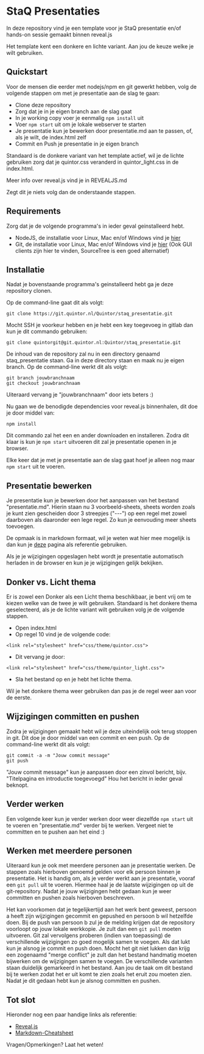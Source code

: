 # StaQ Presentaties
In deze repository vind je een template voor je StaQ presentatie en/of hands-on sessie
gemaakt binnen reveal.js

Het template kent een donkere en lichte variant. Aan jou de keuze welke je wilt gebruiken.

## Quickstart
Voor de mensen die eerder met nodejs/npm en git gewerkt hebben, volg de volgende stappen
om met je presentatie aan de slag te gaan:

- Clone deze repository
- Zorg dat je in je eigen branch aan de slag gaat
- In je working copy voer je eenmalig `npm install` uit
- Voer `npm start` uit om je lokale webserver te starten
- Je presentatie kun je bewerken door presentatie.md aan te passen, of, als je wilt, de index.html zelf
- Commit en Push je presentatie in je eigen branch

Standaard is de donkere variant van het template actief, wil je de lichte gebruiken zorg dat je 
quintor.css veranderd in quintor_light.css in de index.html.

Meer info over reveal.js vind je in REVEALJS.md

Zegt dit je niets volg dan de onderstaande stappen.

## Requirements
Zorg dat je de volgende programma's in ieder geval geinstalleerd hebt.
- NodeJS, de installatie voor Linux, Mac en/of Windows vind je [hier](https://nodejs.org/en/download/)
- Git, de installatie voor Linux, Mac en/of Windows vind je [hier](https://git-scm.com/) (Ook GUI clients zijn hier te vinden, SourceTree is een goed alternatief)

## Installatie
Nadat je bovenstaande programma's geinstalleerd hebt ga je deze repository clonen.

Op de command-line gaat dit als volgt:
```
git clone https://git.quintor.nl/Quintor/staq_presentatie.git
```

Mocht SSH je voorkeur hebben en je hebt een key toegevoeg in gitlab dan kun je dit commando gebruiken:
```
git clone quintorgit@git.quintor.nl:Quintor/staq_presentatie.git
```

De inhoud van de repository zal nu in een directory genaamd staq_presentatie staan.
Ga in deze directory staan en maak nu je eigen branch.
Op de command-line werkt dit als volgt:

```
git branch jouwbranchnaam
git checkout jouwbranchnaam
```

Uiteraard vervang je "jouwbranchnaam" door iets beters :)

Nu gaan we de benodigde dependencies voor reveal.js binnenhalen, dit doe je door middel van:
```
npm install
```

Dit commando zal het een en ander downloaden en installeren. Zodra dit klaar is kun je
`npm start` uitvoeren dit zal je presentatie openen in je browser.

Elke keer dat je met je presentatie aan de slag gaat hoef je alleen nog maar `npm start` uit te voeren.


## Presentatie bewerken
Je presentatie kun je bewerken door het aanpassen van het bestand "presentatie.md".
Hierin staan nu 3 voorbeeld-sheets, sheets worden zoals je kunt zien gescheiden door
3 streepjes ("---") op een regel met zowel daarboven als daaronder een lege regel.
Zo kun je eenvouding meer sheets toevoegen.

De opmaak is in markdown formaat, wil je weten wat hier mee mogelijk is dan kun je
[deze](https://github.com/adam-p/markdown-here/wiki/Markdown-Cheatsheet) pagina als referentie gebruiken.

Als je je wijzigingen opgeslagen hebt wordt je presentatie automatisch herladen in de browser
en kun je je wijzigingen gelijk bekijken.

## Donker vs. Licht thema
Er is zowel een Donker als een Licht thema beschikbaar, je bent vrij om te kiezen welke van
de twee je wilt gebruiken. Standaard is het donkere thema geselecteerd, als je de lichte variant
wilt gebruiken volg je de volgende stappen.

- Open index.html
- Op regel 10 vind je de volgende code:
```
<link rel="stylesheet" href="css/theme/quintor.css">
```

- Dit vervang je door:
```
<link rel="stylesheet" href="css/theme/quintor_light.css">
```

- Sla het bestand op en je hebt het lichte thema.

Wil je het donkere thema weer gebruiken dan pas je de regel weer aan voor de eerste.

## Wijzigingen committen en pushen
Zodra je wijzigingen gemaakt hebt wil je deze uiteindelijk ook terug stoppen in git.
Dit doe je door middel van een commit en een push. Op de command-line werkt dit als volgt:

```
git commit -a -m "Jouw commit message"
git push
```

"Jouw commit message" kun je aanpassen door een zinvol bericht, bijv. "Titelpagina en introductie toegevoegd"
Hou het bericht in ieder geval beknopt.

## Verder werken
Een volgende keer kun je verder werken door weer diezelfde `npm start` uit te voeren en "presentatie.md" verder
bij te werken. Vergeet niet te committen en te pushen aan het eind :)

## Werken met meerdere personen
Uiteraard kun je ook met meerdere personen aan je presentatie werken. De stappen zoals hierboven genoemd gelden
voor elk persoon binnen je presentatie. Het is handig om, als je verder werkt aan je presentatie, vooraf een 
`git pull` uit te voeren. Hiermee haal je de laatste wijzigingen op uit de git-repository. Nadat je jouw wijzigingen
hebt gedaan kun je weer committen en pushen zoals hierboven beschreven.

Het kan voorkomen dat je tegelijkertijd aan het werk bent geweest, persoon a heeft zijn wijzigingen gecommit en gepushed
en persoon b wil hetzelfde doen. Bij de push van persoon b zul je de melding krijgen dat de repository voorloopt op jouw
lokale werkkopie. Je zult dan een `git pull` moeten uitvoeren. Git zal vervolgens proberen (indien van toepassing) de
verschillende wijzigingen zo goed mogelijk samen te voegen. Als dat lukt kun je alsnog je commit en push doen. 
Mocht het git niet lukken dan krijg een zogenaamd "merge conflict" je zult dan het bestand handmatig moeten bijwerken om
de wijzigingen samen te voegen. De verschillende varianten staan duidelijk gemarkeerd in het bestand. Aan jou de taak
om dit bestand bij te werken zodat het er uit komt te zien zoals het eruit zou moeten zien. Nadat je dit gedaan hebt kun
je alsnog committen en pushen.

## Tot slot
Hieronder nog een paar handige links als referentie:

- [Reveal.js](https://github.com/hakimel/reveal.js)
- [Markdown-Cheatsheet](https://github.com/adam-p/markdown-here/wiki/Markdown-Cheatsheet)

Vragen/Opmerkingen? Laat het weten!

